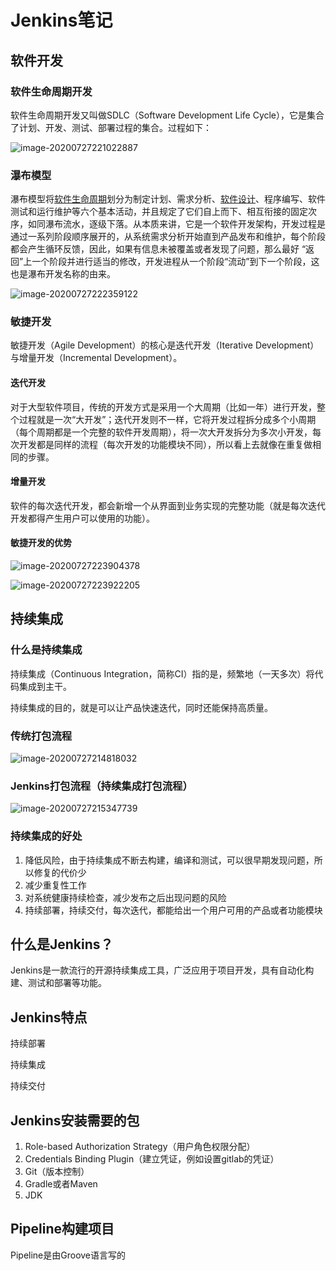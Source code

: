 # Jenkins笔记

## 软件开发

### 软件生命周期开发

软件生命周期开发又叫做SDLC（Software Development Life Cycle），它是集合了计划、开发、测试、部署过程的集合。过程如下：

![image-20200727221022887](https://cdn.jsdelivr.net/gh/kender1314/NotePicture/20200727221025.png)

### 瀑布模型

瀑布模型将[软件生命周期](https://wiki.mbalib.com/wiki/软件生命周期)划分为制定计划、需求分析、[软件设计](https://wiki.mbalib.com/wiki/软件设计)、程序编写、软件测试和运行维护等六个基本活动，并且规定了它们自上而下、相互衔接的固定次序，如同瀑布流水，逐级下落。从本质来讲，它是一个软件开发架构，开发过程是通过一系列阶段顺序展开的，从系统需求分析开始直到产品发布和维护，每个阶段都会产生循环反馈，因此，如果有信息未被覆盖或者发现了问题，那么最好 “返回”上一个阶段并进行适当的修改，开发进程从一个阶段“流动”到下一个阶段，这也是瀑布开发名称的由来。

![image-20200727222359122](../../../../Typora/Picture/image-20200727222359122.png)

### 敏捷开发

敏捷开发（Agile Development）的核心是迭代开发（Iterative Development）与增量开发（Incremental Development）。

#### 迭代开发

对于大型软件项目，传统的开发方式是采用一个大周期（比如一年）进行开发，整个过程就是一次“大开发”；迭代开发则不一样，它将开发过程拆分成多个小周期（每个周期都是一个完整的软件开发周期），将一次大开发拆分为多次小开发，每次开发都是同样的流程（每次开发的功能模块不同），所以看上去就像在重复做相同的步骤。

#### 增量开发

软件的每次迭代开发，都会新增一个从界面到业务实现的完整功能（就是每次迭代开发都得产生用户可以使用的功能）。

#### 敏捷开发的优势

![image-20200727223904378](../../../../Typora/Picture/image-20200727223904378.png)

![image-20200727223922205](../../../../Typora/Picture/image-20200727223922205.png)

## 持续集成

### 什么是持续集成

持续集成（Continuous Integration，简称CI）指的是，频繁地（一天多次）将代码集成到主干。

持续集成的目的，就是可以让产品快速迭代，同时还能保持高质量。

### 传统打包流程

![image-20200727214818032](https://cdn.jsdelivr.net/gh/kender1314/NotePicture/20200727214826.png)

### Jenkins打包流程（持续集成打包流程）

![image-20200727215347739](https://cdn.jsdelivr.net/gh/kender1314/NotePicture/20200727215548.png)

### 持续集成的好处

1. 降低风险，由于持续集成不断去构建，编译和测试，可以很早期发现问题，所以修复的代价少
2. 减少重复性工作
3. 对系统健康持续检查，减少发布之后出现问题的风险
4. 持续部署，持续交付，每次迭代，都能给出一个用户可用的产品或者功能模块



## 什么是Jenkins？

Jenkins是一款流行的开源持续集成工具，广泛应用于项目开发，具有自动化构建、测试和部署等功能。



## Jenkins特点

持续部署

持续集成

持续交付



## Jenkins安装需要的包

1. Role-based Authorization Strategy（用户角色权限分配）
2. Credentials Binding Plugin（建立凭证，例如设置gitlab的凭证）
3. Git（版本控制）
4. Gradle或者Maven
5. JDK



## Pipeline构建项目

Pipeline是由Groove语言写的



















###